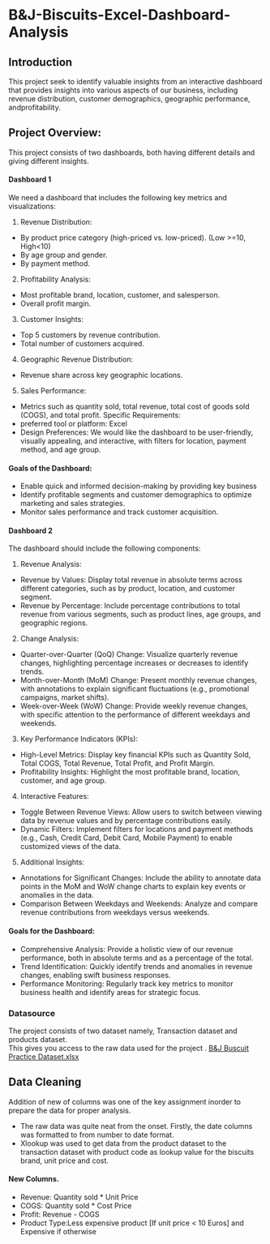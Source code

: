 # B&J-Biscuits-Excel-Dashboard-Analysis
## Introduction 
This project seek to identify valuable insights from an interactive dashboard that provides insights into various aspects of our business, including revenue distribution, customer demographics, geographic performance, andprofitability. 

## Project Overview:
This project consists of two dashboards, both having different details and giving different insights.
#### Dashboard 1
We need a dashboard that includes the following key metrics and 
visualizations:
1. Revenue Distribution:
 - By product price category (high-priced vs. low-priced). (Low >=10, 
High<10)
 - By age group and gender.
 - By payment method.
2. Profitability Analysis:
 - Most profitable brand, location, customer, and salesperson.
 - Overall profit margin.
3. Customer Insights:
 - Top 5 customers by revenue contribution.
 - Total number of customers acquired.
4. Geographic Revenue Distribution:
 - Revenue share across key geographic locations.
5. Sales Performance:
 - Metrics such as quantity sold, total revenue, total cost of goods sold 
(COGS), and total profit.
Specific Requirements:
- preferred tool or platform: Excel
- Design Preferences: We would like the dashboard to be user-friendly, 
visually appealing, and interactive, with filters for location, payment 
method, and age group.
#### Goals of the Dashboard:
- Enable quick and informed decision-making by providing key business
- Identify profitable segments and customer demographics to optimize 
marketing and sales strategies.
- Monitor sales performance and track customer acquisition.

#### Dashboard 2
The dashboard should include the following components:
1. Revenue Analysis:
 - Revenue by Values: Display total revenue in absolute terms across 
different categories, such as by product, location, and customer segment.
 - Revenue by Percentage: Include percentage contributions to total 
revenue from various segments, such as product lines, age groups, and 
geographic regions.
2. Change Analysis:
 - Quarter-over-Quarter (QoQ) Change: Visualize quarterly revenue 
changes, highlighting percentage increases or decreases to identify 
trends.
 - Month-over-Month (MoM) Change: Present monthly revenue changes, 
with annotations to explain significant fluctuations (e.g., promotional 
campaigns, market shifts).
 - Week-over-Week (WoW) Change: Provide weekly revenue changes, 
with specific attention to the performance of different weekdays and 
weekends.
3. Key Performance Indicators (KPIs):
 - High-Level Metrics: Display key financial KPIs such as Quantity Sold, 
Total COGS, Total Revenue, Total Profit, and Profit Margin.
 - Profitability Insights: Highlight the most profitable brand, location, 
customer, and age group.
4. Interactive Features:
 - Toggle Between Revenue Views: Allow users to switch between 
viewing data by revenue values and by percentage contributions easily.
 - Dynamic Filters: Implement filters for locations and payment methods 
(e.g., Cash, Credit Card, Debit Card, Mobile Payment) to enable 
customized views of the data.
5. Additional Insights:
 - Annotations for Significant Changes: Include the ability to annotate 
data points in the MoM and WoW change charts to explain key events 
or anomalies in the data.
 - Comparison Between Weekdays and Weekends: Analyze and 
compare revenue contributions from weekdays versus weekends.
#### Goals for the Dashboard:
- Comprehensive Analysis: Provide a holistic view of our revenue 
performance, both in absolute terms and as a percentage of the total.
- Trend Identification: Quickly identify trends and anomalies in revenue 
changes, enabling swift business responses.
- Performance Monitoring: Regularly track key metrics to monitor business 
health and identify areas for strategic focus.
### Datasource 
The project consists of two dataset namely, Transaction dataset and products dataset. <br>
This gives you access to the raw data used for the project .  [B&J Buscuit Practice Dataset.xlsx](https://github.com/user-attachments/files/18069115/B.J.Buscuit.Practice.Dataset.xlsx)

## Data Cleaning
Addition of new of columns was one of the key assignment inorder to prepare the data for proper analysis.
- The raw data was quite neat from the onset. Firstly, the date columns was formatted to from number to date format.
- Xlookup was used to get data from the product dataset to the transaction dataset with product code as lookup value for the biscuits brand, unit price and cost.
#### New Columns.
- Revenue: Quantity sold * Unit Price
- COGS: Quantity sold * Cost Price
- Profit: Revenue - COGS
- Product Type:Less expensive product [If unit price < 10 Euros] and Expensive if otherwise
